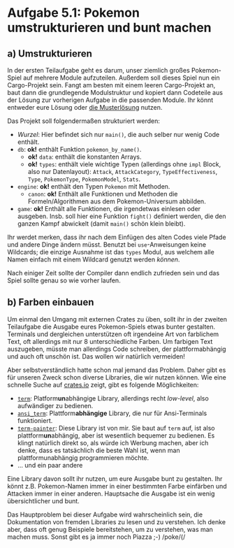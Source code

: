 Aufgabe 5.1: Pokemon umstrukturieren und bunt machen
====================================================

a) Umstrukturieren
------------------

In der ersten Teilaufgabe geht es darum, unser ziemlich großes Pokemon-Spiel
auf mehrere Module aufzuteilen.
Außerdem soll dieses Spiel nun ein Cargo-Projekt sein.
Fangt am besten mit einem leeren Cargo-Projekt an, baut dann die grundlegende
Modulstruktur und kopiert dann Codeteile aus der Lösung zur vorherigen Aufgabe
in die passenden Module.
Ihr könnt entweder eure Lösung oder [die Musterlösung][ml] nutzen.

Das Projekt soll folgendermaßen strukturiert werden:

- *Wurzel*: Hier befindet sich nur `main()`, die auch selber nur wenig
  Code enthält.
- `db`: **ok!** enthält Funktion `pokemon_by_name()`.
    - **ok!** `data`: enthält die konstanten Arrays.
    - **ok!** `types`: enthält viele wichtige Typen (allerdings ohne `impl` Block,
      also nur Datenlayout):
      `Attack`, `AttackCategory`, `TypeEffectiveness`, `Type`, `PokemonType`,
      `PokemonModel`, `Stats`.
- `engine`: **ok!** enthält den Typen `Pokemon` mit Methoden.
    - `canon`: **ok!** Enthält alle Funktionen und Methoden die Formeln/Algorithmen aus
      dem Pokemon-Universum abbilden.
- `game`: **ok!** Enthält alle Funktionen, die irgendetwas einlesen oder ausgeben.
  Insb. soll hier eine Funktion `fight()` definiert werden, die den ganzen
  Kampf abwickelt (damit `main()` schön klein bleibt).

Ihr werdet merken, dass ihr nach dem Einfügen des alten Codes viele Pfade
und andere Dinge ändern müsst.
Benutzt bei `use`-Anweisungen keine Wildcards; die einzige Ausnahme ist das
`types` Modul, aus welchem alle Namen einfach mit einem Wildcard genutzt werden
*können*.

Nach einiger Zeit sollte der Compiler dann endlich zufrieden sein und das
Spiel sollte genau so wie vorher laufen.


[ml]: https://github.com/LukasKalbertodt/programmieren-in-rust/tree/master/aufgaben/sheet3/sol2


b) Farben einbauen
------------------

Um einmal den Umgang mit externen Crates zu üben, sollt ihr in der zweiten
Teilaufgabe die Ausgabe eures Pokemon-Spiels etwas bunter gestalten.
Terminals und dergleichen unterstützen oft irgendeine Art von farblichem Text,
oft allerdings mit nur 8 unterschiedliche Farben.
Um farbigen Text auszugeben, müsste man allerdings Code schreiben, der
plattformabhängig und auch oft unschön ist.
Das wollen wir natürlich vermeiden!

Aber selbstverständlich hatte schon mal jemand das Problem.
Daher gibt es für unseren Zweck schon diverse Libraries, die wir nutzen können.
Wie eine schnelle Suche auf [crates.io](https://crates.io) zeigt, gibt es
folgende Möglichkeiten:

- [`term`](https://crates.io/crates/term): Platform**un**abhängige Library,
  allerdings recht *low-level*, also aufwändiger zu bedienen.
- [`ansi_term`](https://crates.io/crates/ansi_term): Plattform**abhängige**
  Library, die nur für Ansi-Terminals funktioniert.
- [`term-painter`](https://crates.io/crates/term-painter): Diese Library ist
  von mir. Sie baut auf `term` auf, ist also plattform**un**abhängig, aber ist
  wesentlich bequemer zu bedienen. Es klingt natürlich direkt so, als würde ich
  Werbung machen, aber ich denke, dass es tatsächlich die beste Wahl ist, wenn
  man plattformunabhängig programmieren möchte.
- ... und ein paar andere

Eine Library davon sollt ihr nutzen, um eure Ausgabe bunt zu gestalten.
Ihr könnt z.B. Pokemon-Namen immer in einer bestimmten Farbe einfärben und
Attacken immer in einer anderen.
Hauptsache die Ausgabe ist ein wenig übersichtlicher und bunt.

Das Hauptproblem bei dieser Aufgabe wird wahrscheinlich sein, die Dokumentation
von fremden Libraries zu lesen und zu verstehen.
Ich denke aber, dass oft genug Beispiele bereitstehen, um zu verstehen, was man
machen muss.
Sonst gibt es ja immer noch Piazza ;-)
/poke/(/
